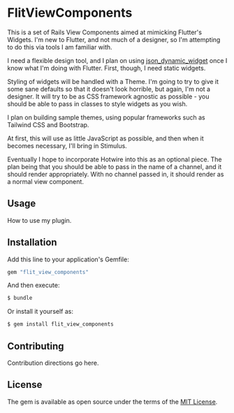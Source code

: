 # FlitViewComponents
This is a set of Rails View Components aimed at mimicking Flutter's Widgets. I'm new to Flutter, and not much of a designer, so I'm attempting to do this via tools I am familiar with.

I need a flexible design tool, and I plan on using [json_dynamic_widget](https://pub.dev/packages/json_dynamic_widget) once I know what I'm doing with Flutter. First, though, I need static widgets.

Styling of widgets will be handled with a Theme. I'm going to try to give it some sane defaults so that it doesn't look horrible, but again, I'm not a designer. It will try to be as CSS framework agnostic as possible - you should be able to pass in classes to style widgets as you wish.

I plan on building sample themes, using popular frameworks such as Tailwind CSS and Bootstrap.

At first, this will use as little JavaScript as possible, and then when it becomes necessary, I'll bring in Stimulus.

Eventually I hope to incorporate Hotwire into this as an optional piece. The plan being that you should be able to pass in the name of a channel, and it should render appropriately. With no channel passed in, it should render as a normal view component.

## Usage
How to use my plugin.

## Installation
Add this line to your application's Gemfile:

```ruby
gem "flit_view_components"
```

And then execute:
```bash
$ bundle
```

Or install it yourself as:
```bash
$ gem install flit_view_components
```

## Contributing
Contribution directions go here.

## License
The gem is available as open source under the terms of the [MIT License](https://opensource.org/licenses/MIT).
